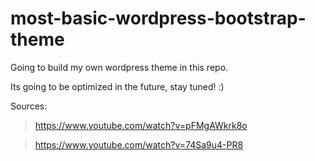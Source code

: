 # most-basic-wordpress-bootstrap-theme
Going to build my own wordpress theme in this repo.

Its going to be optimized in the future, stay tuned! :)

Sources:

> https://www.youtube.com/watch?v=pFMgAWkrk8o

> https://www.youtube.com/watch?v=74Sa9u4-PR8
